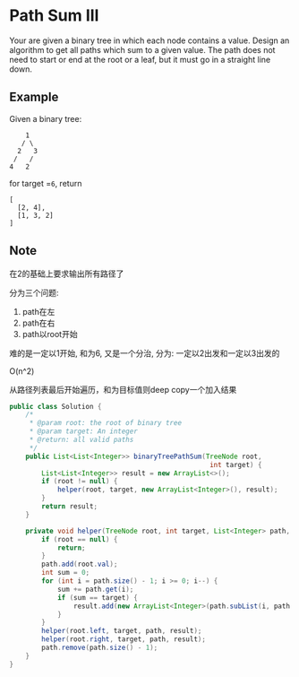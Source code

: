 # Path Sum III

Your are given a binary tree in which each node contains a value. Design an algorithm to get all paths which sum to a given value. The path does not need to start or end at the root or a leaf, but it must go in a straight line down.

## Example

Given a binary tree:

```
    1
   / \
  2   3
 /   /
4   2
```

for target =`6`, return

```
[
  [2, 4],
  [1, 3, 2]
]
```

## Note

在2的基础上要求输出所有路径了

分为三个问题:

1. path在左
2. path在右
3. path以root开始

难的是一定以1开始, 和为6, 又是一个分治, 分为: 一定以2出发和一定以3出发的

O(n^2)

从路径列表最后开始遍历，和为目标值则deep copy一个加入结果

```java
public class Solution {
    /*
     * @param root: the root of binary tree
     * @param target: An integer
     * @return: all valid paths
     */
    public List<List<Integer>> binaryTreePathSum(TreeNode root, 
                                                  int target) {
        List<List<Integer>> result = new ArrayList<>();
        if (root != null) {
            helper(root, target, new ArrayList<Integer>(), result);
        }
        return result;
    }

    private void helper(TreeNode root, int target, List<Integer> path, List<List<Integer>> result) {
        if (root == null) {
            return;
        }
        path.add(root.val);
        int sum = 0;
        for (int i = path.size() - 1; i >= 0; i--) {
            sum += path.get(i);
            if (sum == target) {
                result.add(new ArrayList<Integer>(path.subList(i, path.size())));
            }
        }
        helper(root.left, target, path, result);
        helper(root.right, target, path, result);
        path.remove(path.size() - 1);
    }
}
```
